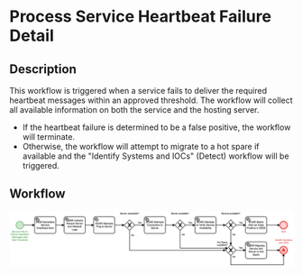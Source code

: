 # Process Service Heartbeat Failure Detail

## Description
This workflow is triggered when a service fails to deliver the required heartbeat messages
within an approved threshold.  The workflow will collect all available information on 
both the service and the hosting server.

- If the heartbeat failure is determined to be a false positive, the workflow will 
terminate.
- Otherwise, the workflow will attempt to migrate to a hot spare if available and the 
"Identify Systems and IOCs" (Detect) workflow will be triggered.

## Workflow 

![Process Service Heartbeat Failure](Process_Service_Heartbeat_Failure.png)